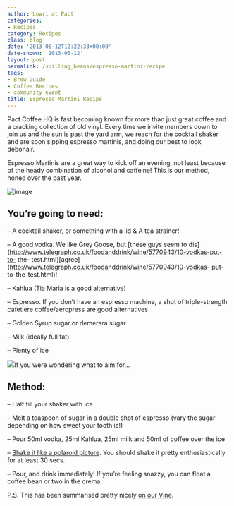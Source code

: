 ```yaml
---
author: Lowri at Pact
categories:
- Recipes
category: Recipes
class: blog
date: '2013-06-12T12:22:33+00:00'
date-shown: '2013-06-12'
layout: post
permalink: /spilling_beans/espresso-martini-recipe
tags:
- Brew Guide
- Coffee Recipes
- community event
title: Espresso Martini Recipe
---
```


Pact Coffee HQ is fast becoming known for more than just great coffee and a
cracking collection of old vinyl. Every time we invite members down to join us
and the sun is past the yard arm, we reach for the cocktail shaker and are
soon sipping espresso martinis, and doing our best to look debonair.

Espresso Martinis are a great way to kick off an evening, not least because of
the heady combination of alcohol and caffeine! This is our method, honed over
the past year.

![image](http://media.tumblr.com/2154b7c70fa04c3a7929cb5e0f533837/tumblr_inline_moa4ux5KsA1qz4rgp.jpg)

## You’re going to need:

– A cocktail shaker, or something with a lid & A tea strainer!

– A good vodka. We like Grey Goose, but [these guys seem to
dis](http://www.telegraph.co.uk/foodanddrink/wine/5770943/10-vodkas-put-to-
the-
test.html)[agree](http://www.telegraph.co.uk/foodanddrink/wine/5770943/10-vodkas-
put-to-the-test.html)!

– Kahlua (Tia Maria is a good alternative)

– Espresso. If you don’t have an espresso machine, a shot of triple-strength
cafetiere coffee/aeropress are good alternatives

– Golden Syrup sugar or demerara sugar

– Milk (ideally full fat)

– Plenty of ice

![](http://media.tumblr.com/3e19c804ace6d251c3550a0deb877c61/tumblr_inline_moa4y0nHJ61qz4rgp.jpg)If
you were wondering what to aim for…

## Method:

– Half fill your shaker with ice

– Melt a teaspoon of sugar in a double shot of espresso (vary the sugar
depending on how sweet your tooth is!)

– Pour 50ml vodka, 25ml Kahlua, 25ml milk and 50ml of coffee over the ice

– [Shake it like a polaroid
picture](http://www.youtube.com/watch?v=PWgvGjAhvIw). You should shake it
pretty enthusiastically for at least 30 secs.

– Pour, and drink immediately! If you’re feeling snazzy, you can float a
coffee bean or two in the crema.

P.S. This has been summarised pretty nicely [on our
Vine](https://vine.co/v/bETOzhFTr5a).